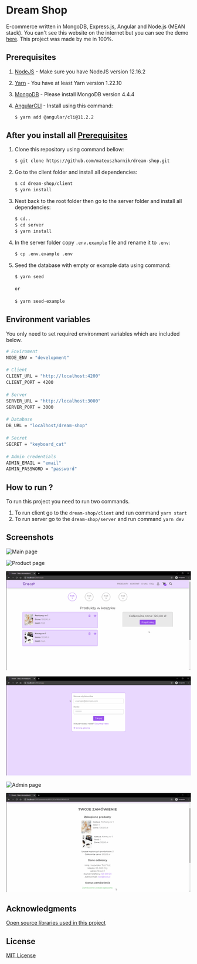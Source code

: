 # Dream Shop

E-commerce written in MongoDB, Express.js, Angular and Node.js (MEAN stack). You can't see this website on the internet but you can see the demo [here](https://www.youtube.com/watch?v=Sz-_cAv_plY). This project was made by me in 100%.

## Prerequisites

1. [NodeJS](https://nodejs.org/en/download/) - Make sure you have NodeJS version 12.16.2
1. [Yarn](https://classic.yarnpkg.com/en/) - You have at least Yarn version 1.22.10
1. [MongoDB](https://www.mongodb.com/) - Please install MongoDB version 4.4.4
1. [AngularCLI](https://angular.io/cli) - Install using this command:

   ```sh
   $ yarn add @angular/cli@11.2.2
   ```

## After you install all [Prerequisites](#prerequisites)

1. Clone this repository using command bellow:

   ```sh
   $ git clone https://github.com/mateuszharnik/dream-shop.git
   ```

1. Go to the client folder and install all dependencies:

   ```sh
   $ cd dream-shop/client
   $ yarn install
   ```

1. Next back to the root folder then go to the server folder and install all dependencies:

   ```sh
   $ cd..
   $ cd server
   $ yarn install
   ```

1. In the server folder copy `.env.example` file and rename it to `.env`:

   ```sh
   $ cp .env.example .env
   ```

1. Seed the database with empty or example data using command:

   ```sh
   $ yarn seed

   or

   $ yarn seed-example
   ```

## Environment variables

You only need to set required environment variables which are included below.

```sh
# Enviroment
NODE_ENV = "development"

# Client
CLIENT_URL = "http://localhost:4200"
CLIENT_PORT = 4200

# Server
SERVER_URL = "http://localhost:3000"
SERVER_PORT = 3000

# Database
DB_URL = "localhost/dream-shop"

# Secret
SECRET = "keyboard_cat"

# Admin credentials
ADMIN_EMAIL = "email"
ADMIN_PASSWORD = "password"
```

## How to run ?

To run this project you need to run two commands.

1. To run client go to the `dream-shop/client` and run command `yarn start`
1. To run server go to the `dream-shop/server` and run command `yarn dev`

## Screenshots

![Main page](https://github.com/mateuszharnik/dream-shop/blob/master/screenshots/main.gif?raw=true)

![Product page](https://github.com/mateuszharnik/dream-shop/blob/master/screenshots/product.gif?raw=true)

![Cart page](https://github.com/mateuszharnik/dream-shop/blob/master/screenshots/cart.gif?raw=true)

![Login page](https://github.com/mateuszharnik/dream-shop/blob/master/screenshots/login.gif?raw=true)

![Admin page](https://github.com/mateuszharnik/dream-shop/blob/master/screenshots/admin.gif?raw=true)

![Orders page](https://github.com/mateuszharnik/dream-shop/blob/master/screenshots/orders.gif?raw=true)

## Acknowledgments

[Open source libraries used in this project](https://github.com/mateuszharnik/dream-shop/wiki/Open-Source-Libraries)

## License

[MIT License](https://github.com/mateuszharnik/dream-shop/blob/production/LICENSE.md)
